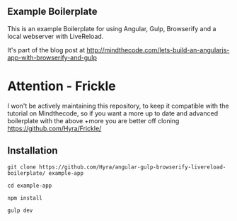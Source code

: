 ## Example Boilerplate

This is an example Boilerplate for using Angular, Gulp, Browserify and a local webserver with LiveReload.

It's part of the blog post at http://mindthecode.com/lets-build-an-angularjs-app-with-browserify-and-gulp

# Attention - Frickle

I won't be actively maintaining this repository, to keep it compatible with the tutorial on Mindthecode, so if you want a more up to date and advanced boilerplate with the above +more you are better off cloning https://github.com/Hyra/Frickle/

## Installation

    git clone https://github.com/Hyra/angular-gulp-browserify-livereload-boilerplate/ example-app

    cd example-app

    npm install

    gulp dev

    
